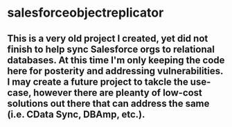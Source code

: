 # salesforceobjectreplicator

## This is a very old project I created, yet did not finish to help sync Salesforce orgs to relational databases. At this time I'm only keeping the code here for posterity and addressing vulnerabilities. I may create a future project to takcle the use-case, however there are pleanty of low-cost solutions out there that can address the same (i.e. CData Sync, DBAmp, etc.).
